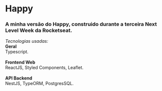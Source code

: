 <h1>Happy</h1>
<h3>A minha versão do Happy, construido durante a terceira Next Level Week da Rocketseat.</h3>
<i>Tecnologias usadas:</i><br/>
<b>Geral</b><br/>
Typescript.<br/><br/>
<b>Frontend Web</b><br/>
ReactJS, Styled Components, Leaflet.<br/><br/>
<b>API Backend</b><br/>
NestJS, TypeORM, PostgresSQL.
